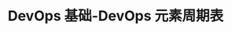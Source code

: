 ---
title: DevOps 基础-DevOps 元素周期表
keywords: Kubesphere, Kubesphere learn
description: Kubesphere

video: 
  videoUrl: https://pek3b.qingstor.com/kubesphere-community/videos/%E4%BA%91%E5%8E%9F%E7%94%9F%E5%AE%9E%E6%88%98/%E7%AC%AC%E4%BA%8C%E6%9C%9F/10%E3%80%81DevOps%20%E5%9F%BA%E7%A1%80-DevOps%20%E5%85%83%E7%B4%A0%E5%91%A8%E6%9C%9F%E8%A1%A8.mp4

---